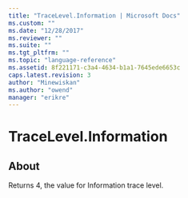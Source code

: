 ```yaml
---
title: "TraceLevel.Information | Microsoft Docs"
ms.custom: ""
ms.date: "12/28/2017"
ms.reviewer: ""
ms.suite: ""
ms.tgt_pltfrm: ""
ms.topic: "language-reference"
ms.assetid: 8f221171-c3a4-4634-b1a1-7645ede6653c
caps.latest.revision: 3
author: "Minewiskan"
ms.author: "owend"
manager: "erikre"
---
```

# TraceLevel.Information
## About  
Returns 4, the value for Information trace level.